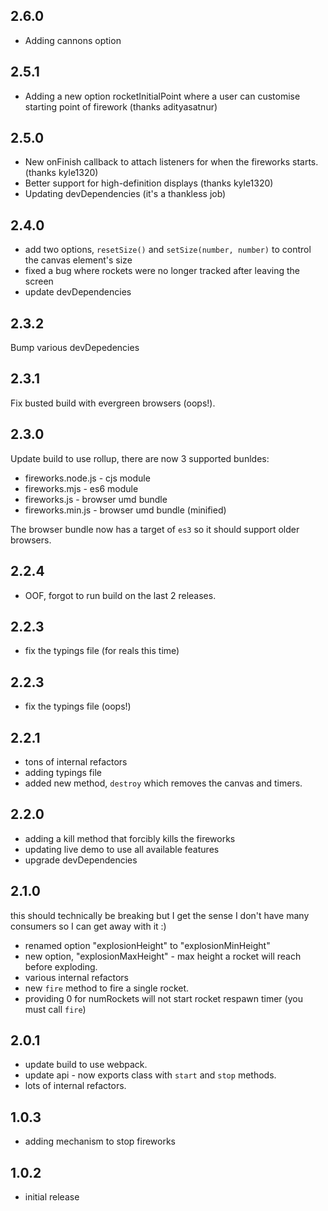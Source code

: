 ## 2.6.0

- Adding cannons option

## 2.5.1

- Adding a new option rocketInitialPoint where a user can customise starting point of firework (thanks adityasatnur)

## 2.5.0

- New onFinish callback to attach listeners for when the fireworks starts. (thanks kyle1320)
- Better support for high-definition displays (thanks kyle1320)
- Updating devDependencies (it's a thankless job)

## 2.4.0

- add two options, `resetSize()` and `setSize(number, number)` to control the canvas element's size
- fixed a bug where rockets were no longer tracked after leaving the screen
- update devDependencies

## 2.3.2

Bump various devDepedencies

## 2.3.1

Fix busted build with evergreen browsers (oops!).

## 2.3.0

Update build to use rollup, there are now 3 supported bunldes:

- fireworks.node.js - cjs module
- fireworks.mjs - es6 module
- fireworks.js - browser umd bundle
- fireworks.min.js - browser umd bundle (minified)

The browser bundle now has a target of `es3` so it should support older browsers.

## 2.2.4

- OOF, forgot to run build on the last 2 releases.

## 2.2.3

- fix the typings file (for reals this time)

## 2.2.3

- fix the typings file (oops!)

## 2.2.1

- tons of internal refactors
- adding typings file
- added new method, `destroy` which removes the canvas and timers.

## 2.2.0

- adding a kill method that forcibly kills the fireworks
- updating live demo to use all available features
- upgrade devDependencies

## 2.1.0

this should technically be breaking but I get the sense I don't have many consumers so I can get away with it :)

- renamed option "explosionHeight" to "explosionMinHeight"
- new option, "explosionMaxHeight" - max height a rocket will reach before exploding.
- various internal refactors
- new `fire` method to fire a single rocket.
- providing 0 for numRockets will not start rocket respawn timer (you must call `fire`)

## 2.0.1

- update build to use webpack.
- update api - now exports class with `start` and `stop` methods.
- lots of internal refactors.

## 1.0.3

- adding mechanism to stop fireworks

## 1.0.2

- initial release
